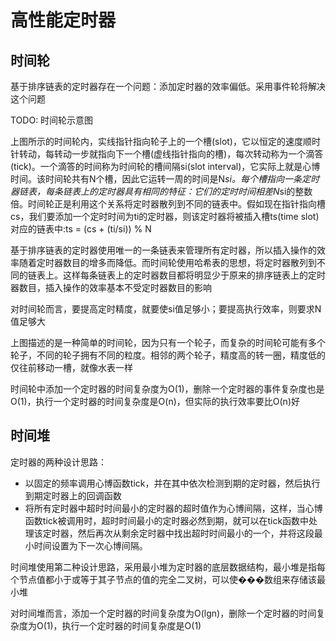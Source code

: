 # 高性能定时器

## 时间轮

基于排序链表的定时器存在一个问题：添加定时器的效率偏低。采用事件轮将解决这个问题

TODO: 时间轮示意图

上图所示的时间轮内，实线指针指向轮子上的一个槽(slot)，它以恒定的速度顺时针转动，每转动一步就指向下一个槽(虚线指针指向的槽)，每次转动称为一个滴答(tick)。一个滴答的时间称为时间轮的槽间隔si(slot interval)，它实际上就是心博时间。该时间轮共有N个槽，因此它运转一周的时间是N*si。每个槽指向一条定时器链表，每条链表上的定时器具有相同的特征：它们的定时时间相差N*si的整数倍。时间轮正是利用这个关系将定时器散列到不同的链表中。假如现在指针指向槽cs，我们要添加一个定时时间为ti的定时器，则该定时器将被插入槽ts(time slot)对应的链表中:ts = (cs + (ti/si)) % N

基于排序链表的定时器使用唯一的一条链表来管理所有定时器，所以插入操作的效率随着定时器数目的增多而降低。而时间轮使用哈希表的思想，将定时器散列到不同的链表上。这样每条链表上的定时器数目都将明显少于原来的排序链表上的定时器数目，插入操作的效率基本不受定时器数目的影响

对时间轮而言，要提高定时精度，就要使si值足够小；要提高执行效率，则要求N值足够大

上图描述的是一种简单的时间轮，因为只有一个轮子，而复杂的时间轮可能有多个轮子，不同的轮子拥有不同的粒度。相邻的两个轮子，精度高的转一圈，精度低的仅往前移动一槽，就像水表一样

时间轮中添加一个定时器的时间复杂度为O(1)，删除一个定时器的事件复杂度也是O(1)，执行一个定时器的时间复杂度是O(n)，但实际的执行效率要比O(n)好


## 时间堆

定时器的两种设计思路：

- 以固定的频率调用心博函数tick，并在其中依次检测到期的定时器，然后执行到期定时器上的回调函数
- 将所有定时器中超时时间最小的定时器的超时值作为心博间隔，这样，当心博函数tick被调用时，超时时间最小的定时器必然到期，就可以在tick函数中处理该定时器，然后再次从剩余定时器中找出超时时间最小的一个，并将这段最小时间设置为下一次心博间隔。

时间堆使用第二种设计思路，采用最小堆为定时器的底层数据结构，最小堆是指每个节点值都小于或等于其子节点的值的完全二叉树，可以使���数组来存储该最小堆

对时间堆而言，添加一个定时器的时间复杂度为O(lgn)，删除一个定时器的时间复杂度为O(1)，执行一个定时器的时间复杂度是O(1)
